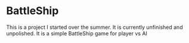 # BattleShip
This is a project I started over the summer. It is currently unfinished and unpolished.
It is a simple BattleShip game for player vs AI